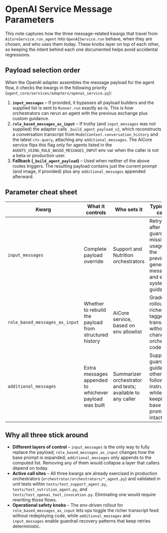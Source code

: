 # OpenAI Service Message Parameters

This note captures how the three message-related kwargs that travel from
`AiCoreService.run_agent` into `OpenAIService.run` behave, when they are chosen,
and who uses them today. These knobs layer on top of each other, so keeping the
intent behind each one documented helps avoid accidental regressions.

## Payload selection order

When the OpenAI adapter assembles the message payload for the agent flow, it
checks the kwargs in the following priority (`agent_core/services/adapters/openai_service.py`):

1. **`input_messages`** – If provided, it bypasses all payload builders and the
   supplied list is sent to `Runner.run` exactly as-is. This is how orchestrators
   can rerun an agent with the previous exchange plus custom guidance.
2. **`role_based_messages_as_input`** – If truthy (and `input_messages` was not
   supplied) the adapter calls `_build_agent_payload_v2`, which reconstructs a
   conversation transcript from `ModelContext.conversation_history` and the
   latest `ctx.query`, attaching any `additional_messages`. The AiCore service
   flips this flag only for agents listed in the
   `AGENTS_USING_ROLE_BASED_MESSAGES_INPUT` env var when the caller is not a beta
   or production user.
3. **Fallback (`_build_agent_payload`)** – Used when neither of the above routes
   triggers. The resulting payload contains just the current prompt (and image,
   if provided) plus any `additional_messages` appended afterward.

## Parameter cheat sheet

| Kwarg | What it controls | Who sets it | Typical use cases |
| --- | --- | --- | --- |
| `input_messages` | Complete payload override | Support and Nutrition orchestrators | Retrying after a guardrail or missing tool usage with the previously generated messages and extra system guidance |
| `role_based_messages_as_input` | Whether to rebuild the payload from structured history | AiCore service, based on env allowlist | Gradual rollout of richer, role-tagged transcripts without changing orchestrator code |
| `additional_messages` | Extra messages appended to whichever payload was built | Summarizer orchestrator and tests; available to any caller | Supplying guardrail guidance or other follow-up instructions while keeping the base prompt intact |

## Why all three stick around

- **Different layers of control** – `input_messages` is the only way to fully
  replace the payload; `role_based_messages_as_input` changes how the base
  prompt is expanded; `additional_messages` only appends to the computed list.
  Removing any of them would collapse a layer that callers depend on today.
- **Active call sites** – All three kwargs are already exercised in production
  orchestrators (`orchestrator/orchestrators/*_agent.py`) and validated in unit
  tests within `tests/test_support_agent.py`, `tests/test_nutrition_agent.py`,
  and `tests/test_openai_tool_invocation.py`. Eliminating one would require
  rewriting those flows.
- **Operational safety knobs** – The env-driven rollout for
  `role_based_messages_as_input` lets ops toggle the richer transcript feed without
  redeploying code, while `additional_messages` and `input_messages` enable
  guardrail recovery patterns that keep retries deterministic.

